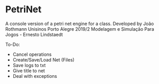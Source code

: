 # PetriNet

A console version of a petri net engine for a class.
Developed by João Rothmann
Unisinos Porto Alegre 2019/2
Modelagem e Simulação Para Jogos - Ernesto Lindstaedt

To-Do:
* Cancel operations
* Create/Save/Load Net (Files)
* Save logs to txt
* Give title to net
* Deal with exceptions
